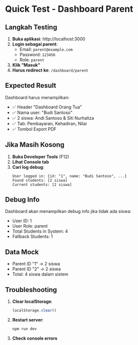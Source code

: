 # Quick Test - Dashboard Parent

## Langkah Testing

1. **Buka aplikasi**: http://localhost:3000
2. **Login sebagai parent**:
   - Email: `parent@example.com`
   - Password: `123456`
   - Role: `parent`
3. **Klik "Masuk"**
4. **Harus redirect ke**: `/dashboard/parent`

## Expected Result

Dashboard harus menampilkan:
- ✅ Header "Dashboard Orang Tua"
- ✅ Nama user: "Budi Santoso"
- ✅ 2 siswa: Andi Santoso & Siti Nurhaliza
- ✅ Tab: Pembayaran, Kehadiran, Nilai
- ✅ Tombol Export PDF

## Jika Masih Kosong

1. **Buka Developer Tools** (F12)
2. **Lihat Console tab**
3. **Cari log debug**:
   ```
   User logged in: {id: "1", name: "Budi Santoso", ...}
   Found students: [2 siswa]
   Current students: [2 siswa]
   ```

## Debug Info

Dashboard akan menampilkan debug info jika tidak ada siswa:
- User ID: 1
- User Role: parent
- Total Students in System: 4
- Fallback Students: 1

## Data Mock

- Parent ID "1" → 2 siswa
- Parent ID "2" → 2 siswa
- Total: 4 siswa dalam sistem

## Troubleshooting

1. **Clear localStorage**: 
   ```javascript
   localStorage.clear()
   ```
2. **Restart server**: 
   ```bash
   npm run dev
   ```
3. **Check console errors**
